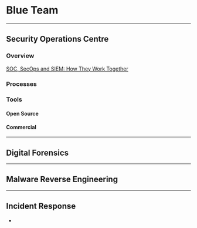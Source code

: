 # Blue Team 
***
## Security Operations Centre 
### Overview
[SOC, SecOps and SIEM: How They Work Together](https://www.exabeam.com/siem-guide/the-soc-secops-and-siem/)

### Processes

### Tools
#### Open Source

#### Commercial

***
## Digital Forensics

***
## Malware Reverse Engineering

***
## Incident Response
- 
